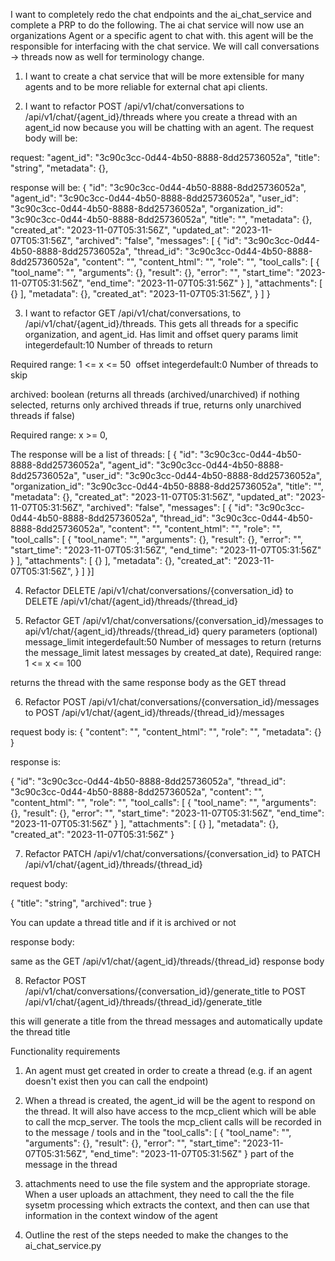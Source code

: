 I want to completely redo the chat endpoints and the ai_chat_service and complete a PRP to do the following. The ai chat service will now use an organizations Agent or a specific agent to chat with. this agent will be the responsible for interfacing with the chat service. We will call conversations -> threads now as well for terminology change.  

1. I want to create a chat service that will be more extensible for many agents and to be more reliable for external chat api clients. 

2. I want to refactor POST /api/v1/chat/conversations to /api/v1/chat/{agent_id}/threads where you create a thread with an agent_id now because you will be chatting with an agent. The request body will be: 

request: 
"agent_id": "3c90c3cc-0d44-4b50-8888-8dd25736052a",
  "title": "string",
  "metadata": {}, 
  
response will be:
{
  "id": "3c90c3cc-0d44-4b50-8888-8dd25736052a",
  "agent_id": "3c90c3cc-0d44-4b50-8888-8dd25736052a",
  "user_id": "3c90c3cc-0d44-4b50-8888-8dd25736052a",
  "organization_id": "3c90c3cc-0d44-4b50-8888-8dd25736052a",
  "title": "<string>",
  "metadata": {},
  "created_at": "2023-11-07T05:31:56Z",
  "updated_at": "2023-11-07T05:31:56Z",
  "archived": "false",
  "messages": [
    {
      "id": "3c90c3cc-0d44-4b50-8888-8dd25736052a",
      "thread_id": "3c90c3cc-0d44-4b50-8888-8dd25736052a",
      "content": "<string>",
      "content_html": "<string>",
      "role": "<string>",
      "tool_calls": [
        {
          "tool_name": "<string>",
          "arguments": {},
          "result": {},
          "error": "<string>",
          "start_time": "2023-11-07T05:31:56Z",
          "end_time": "2023-11-07T05:31:56Z"
        }
      ],
      "attachments": [
        {}
      ],
      "metadata": {},
      "created_at": "2023-11-07T05:31:56Z",
    }
  ]
}

3. I want to refactor GET /api/v1/chat/conversations, to /api/v1/chat/{agent_id}/threads. This gets all threads for a specific organization, and agent_id.  Has limit and offset query params limit
integerdefault:10
Number of threads to return

Required range: 1 <= x <= 50
​
offset
integerdefault:0
Number of threads to skip

archived: boolean (returns all threads (archived/unarchived) if nothing selected, returns only archived threads if true, returns only unarchived threads if false)

Required range: x >= 0, 

The response will be a list of threads: 
[ {
  "id": "3c90c3cc-0d44-4b50-8888-8dd25736052a",
  "agent_id": "3c90c3cc-0d44-4b50-8888-8dd25736052a",
  "user_id": "3c90c3cc-0d44-4b50-8888-8dd25736052a",
  "organization_id": "3c90c3cc-0d44-4b50-8888-8dd25736052a",
  "title": "<string>",
  "metadata": {},
  "created_at": "2023-11-07T05:31:56Z",
  "updated_at": "2023-11-07T05:31:56Z",
  "archived": "false",
  "messages": [
    {
      "id": "3c90c3cc-0d44-4b50-8888-8dd25736052a",
      "thread_id": "3c90c3cc-0d44-4b50-8888-8dd25736052a",
      "content": "<string>",
      "content_html": "<string>",
      "role": "<string>",
      "tool_calls": [
        {
          "tool_name": "<string>",
          "arguments": {},
          "result": {},
          "error": "<string>",
          "start_time": "2023-11-07T05:31:56Z",
          "end_time": "2023-11-07T05:31:56Z"
        }
      ],
      "attachments": [
        {}
      ],
      "metadata": {},
      "created_at": "2023-11-07T05:31:56Z",
    }
  ]
}]

4. Refactor DELETE /api/v1/chat/conversations/{conversation_id} to DELETE /api/v1/chat/{agent_id}/threads/{thread_id}

5. Refactor GET /api/v1/chat/conversations/{conversation_id}/messages to api/v1/chat/{agent_id}/threads/{thread_id}
 query parameters (optional) message_limit
integerdefault:50
Number of messages to return (returns the message_limit latest messages by created_at date), Required range: 1 <= x <= 100

returns the thread with the same response body as the GET thread

6. Refactor POST /api/v1/chat/conversations/{conversation_id}/messages to POST /api/v1/chat/{agent_id}/threads/{thread_id}/messages

request body is: 
{
  "content": "<string>",
  "content_html": "<string>",
  "role": "<string>",
  "metadata": {}
}

response is: 

{
  "id": "3c90c3cc-0d44-4b50-8888-8dd25736052a",
  "thread_id": "3c90c3cc-0d44-4b50-8888-8dd25736052a",
  "content": "<string>",
  "content_html": "<string>",
  "role": "<string>",
  "tool_calls": [
    {
      "tool_name": "<string>",
      "arguments": {},
      "result": {},
      "error": "<string>",
      "start_time": "2023-11-07T05:31:56Z",
      "end_time": "2023-11-07T05:31:56Z"
    }
  ],
  "attachments": [
    {}
  ],
  "metadata": {},
  "created_at": "2023-11-07T05:31:56Z"
}


7. Refactor PATCH /api/v1/chat/conversations/{conversation_id} to PATCH /api/v1/chat/{agent_id}/threads/{thread_id}

request body:

{
  "title": "string",
  "archived": true
}

You can update a thread title and if it is archived or not

response body: 

same as the GET /api/v1/chat/{agent_id}/threads/{thread_id} response body

8. Refactor POST /api/v1/chat/conversations/{conversation_id}/generate_title to POST /api/v1/chat/{agent_id}/threads/{thread_id}/generate_title

this will generate a title from the thread messages and automatically update the thread title


Functionality requirements

1. An agent must get created in order to create a thread (e.g. if an agent doesn't exist then you can call the endpoint)
2. When a thread is created, the agent_id will be the agent to respond on the thread. It will also have access to the mcp_client which will be able to call the mcp_server. The tools the mcp_client calls will be recorded in to the message / tools and in the "tool_calls": [
        {
          "tool_name": "<string>",
          "arguments": {},
          "result": {},
          "error": "<string>",
          "start_time": "2023-11-07T05:31:56Z",
          "end_time": "2023-11-07T05:31:56Z"
        } part of the message in the thread

3. attachments need to use the file system and the appropriate storage. When a user uploads an attachment, they need to call the the file sysetm processing which extracts the context, and then can use that information in the context window of the agent

4. Outline the rest of the steps needed to make the changes to the ai_chat_service.py

